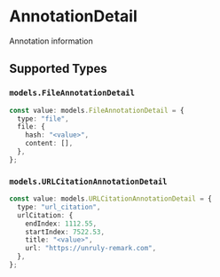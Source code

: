 # AnnotationDetail

Annotation information


## Supported Types

### `models.FileAnnotationDetail`

```typescript
const value: models.FileAnnotationDetail = {
  type: "file",
  file: {
    hash: "<value>",
    content: [],
  },
};
```

### `models.URLCitationAnnotationDetail`

```typescript
const value: models.URLCitationAnnotationDetail = {
  type: "url_citation",
  urlCitation: {
    endIndex: 1112.55,
    startIndex: 7522.53,
    title: "<value>",
    url: "https://unruly-remark.com",
  },
};
```

